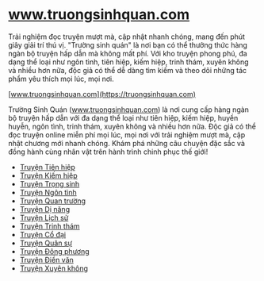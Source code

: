 # www.truongsinhquan.com
Trải nghiệm đọc truyện mượt mà, cập nhật nhanh chóng, mang đến phút giây giải trí thú vị. \"Trường sinh quán\" là nơi bạn có thể thưởng thức hàng ngàn bộ truyện hấp dẫn mà không mất phí. Với kho truyện phong phú, đa dạng thể loại như ngôn tình, tiên hiệp, kiếm hiệp, trinh thám, xuyên không và nhiều hơn nữa, độc giả có thể dễ dàng tìm kiếm và theo dõi những tác phẩm yêu thích mọi lúc, mọi nơi.

[www.truongsinhquan.com](https://truongsinhquan.com)

Trường Sinh Quán (www.truongsinhquan.com) là nơi cung cấp hàng ngàn bộ truyện hấp dẫn với đa dạng thể loại như tiên hiệp, kiếm hiệp, huyền huyễn, ngôn tình, trinh thám, xuyên không và nhiều hơn nữa. Độc giả có thể đọc truyện online miễn phí mọi lúc, mọi nơi với trải nghiệm mượt mà, cập nhật chương mới nhanh chóng. Khám phá những câu chuyện đặc sắc và đồng hành cùng nhân vật trên hành trình chinh phục thế giới!

- [Truyện Tiên hiệp](https://www.truongsinhquan.com/products?type=1&page=1)
- [Truyện Kiếm hiệp](https://www.truongsinhquan.com/products?type=2&page=1)
- [Truyện Trọng sinh](https://www.truongsinhquan.com/products?type=3&page=1)
- [Truyện Ngôn tình](https://www.truongsinhquan.com/products?type=4&page=1)
- [Truyện Quan trường](https://www.truongsinhquan.com/products?type=5&page=1)
- [Truyện Dị năng](https://www.truongsinhquan.com/products?type=6&page=1)
- [Truyện Lịch sử](https://www.truongsinhquan.com/products?type=7&page=1)
- [Truyện Trinh thám](https://www.truongsinhquan.com/products?type=8&page=1)
- [Truyện Cổ đại](https://www.truongsinhquan.com/products?type=9&page=1)
- [Truyện Quân sự](https://www.truongsinhquan.com/products?type=10&page=1)
- [Truyện Đông phương](https://www.truongsinhquan.com/products?type=11&page=1)
- [Truyện Điền văn](https://www.truongsinhquan.com/products?type=12&page=1)
- [Truyện Xuyên không](https://www.truongsinhquan.com/products?type=13&page=1)
